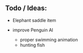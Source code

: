 
## Todo / Ideas:     
 - Elephant saddle item
    
 - improve Penguin AI
     - proper swimming animation
     - hunting fish
